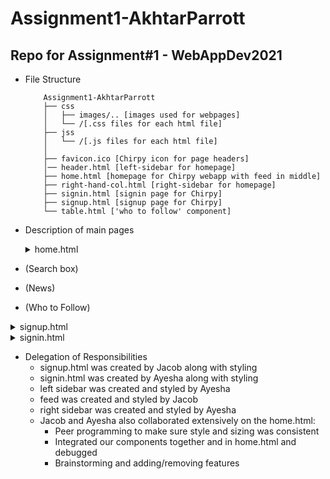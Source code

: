 # Assignment1-AkhtarParrott
## Repo for Assignment#1 - WebAppDev2021

- File Structure
    ```
        Assignment1-AkhtarParrott
        ├── css
        │   ├── images/.. [images used for webpages]
        │   └── /[.css files for each html file]
        ├── jss
        │   └── /[.js files for each html file]
        │   
        ├── favicon.ico [Chirpy icon for page headers]
        │── header.html [left-sidebar for homepage]
        ├── home.html [homepage for Chirpy webapp with feed in middle]
        ├── right-hand-col.html [right-sidebar for homepage]
        ├── signin.html [signin page for Chirpy]
        ├── signup.html [signup page for Chirpy]
        └── table.html ['who to follow' component]
    ```
- Description of main pages
  <details><summary>home.html </summary>

    This is the homepage the user will see once logged into the Chirpy webapp (our version of Twitter).
    Its basic structure is as follows:
      <details><summary>1. Left sidebar</summary>

  - (Home)
  - (#Explore)
  - (Notifications)
  - (Messages)
  - (Bookmarks)
  - (Profile)
  - (Settings)
  - (Chirp)
            
      </details>

      <details><summary>2. Feed</summary>

    - (Home header)
    - (ChirpBox)
    - (Feed which contains mockdata of Chirpy posts)

      </details>

      <details><summary>3. Right sidebar</summary>

    - (Search box)
    - (News)
    - (Who to Follow)
      </details>

  </details>


  <details><summary>signup.html</summary>

    Signup Page for Chirpy - all requirements met as specified for Assignment#1.
    We did not add the left-navbar for signup.html because that should only be accessed by a logged in user.
    </details>

  <details><summary>signin.html</summary>

    Signin Page for Chirpy - all requirements met as specified for Assignment#1.
    We did not add the left-navbar for signin.html because that should only be accessed by a logged in user.
    </details>

  - Delegation of Responsibilities
    - signup.html was created by Jacob along with styling
    - signin.html was created by Ayesha along with styling
    - left sidebar was created and styled by Ayesha
    - feed was created and styled by Jacob
    - right sidebar was created and styled by Ayesha
    - Jacob and Ayesha also collaborated extensively on the home.html:
      - Peer programming to make sure style and sizing was consistent
      - Integrated our components together and in home.html and debugged
      - Brainstorming and adding/removing features
